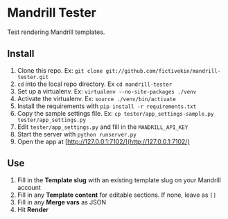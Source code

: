 # Mandrill Tester

Test rendering Mandrill templates.

## Install

1. Clone this repo. Ex: `git clone git://github.com/fictivekin/mandrill-tester.git`
2. `cd` into the local repo directory. Ex `cd mandrill-tester`
3. Set up a virtualenv. Ex: `virtualenv --no-site-packages ./venv`
4. Activate the virtualenv. Ex: `source ./venv/bin/activate`
5. Install the requirements with `pip install -r requirements.txt`
6. Copy the sample settings file. Ex: `cp tester/app_settings-sample.py tester/app_settings.py`
7. Edit `tester/app_settings.py` and fill in the `MANDRILL_API_KEY`
8. Start the server with `python runserver.py`
9. Open the app at [http://127.0.0.1:7102/](http://127.0.0.1:7102/)

## Use

1. Fill in the **Template slug** with an existing template slug on your Mandrill account
2. Fill in any **Template content** for editable sections. If none, leave as `[]`
3. Fill in any **Merge vars** as JSON
4. Hit **Render**